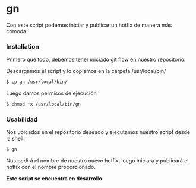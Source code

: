# gn

Con este script podemos iniciar y publicar un hotfix de manera más cómoda.


### Installation

Primero que todo, debemos tener iniciado git flow en nuestro repositorio.

Descargamos el script y lo copiamos en la carpeta /usr/local/bin/ 

```sh
$ cp gn /usr/local/bin/
```

Luego damos permisos de ejecución

```sh
$ chmod +x /usr/local/bin/gn
```

### Usabilidad

Nos ubicados en el repositorio deseado y ejecutamos nuestro script desde la shell:
```sh
$ gn
```

Nos pedirá el nombre de nuestro nuevo hotfix, luego iniciará y publicará el hotfix con el nombre proporcionado.



**Este script se encuentra en desarrollo**
